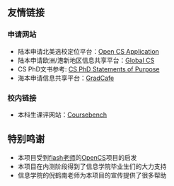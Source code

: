 ## **友情链接**
### 申请网站
* 陆本申请北美选校定位平台：[Open CS Application](https://opencs.app)
* 陆本申请欧洲/港新地区信息共享平台：[Global CS](https://global-cs-application.github.io)
* CS PhD文书参考: [CS PhD Statements of Purpose](https://cs-sop.notion.site/CS-PhD-Statements-of-Purpose-df39955313834889b7ac5411c37b958d)
* 海本申请信息共享平台：[GradCafe](https://www.thegradcafe.com/)
### 校内链接
* 本科生课评网站：[Coursebench](https://coursebench.geekpie.club/)
## **特别鸣谢**
* 本项目受到[flash老师](https://github.com/xichenpan)的[OpenCS](https://opencs.app)项目的启发
* 本项目在内测阶段得到了信息学院毕业生们的大力支持
* 信息学院的倪鹤南老师为本项目的宣传提供了很多帮助